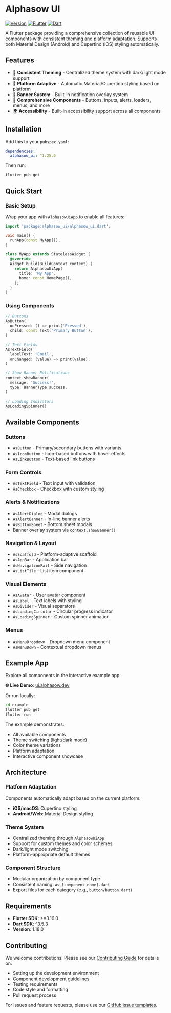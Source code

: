 # Alphasow UI

[![Version](https://img.shields.io/badge/version-1.25.0-blue.svg)](https://github.com/alpha-sow/alphasow-ui)
[![Flutter](https://img.shields.io/badge/Flutter-%3E%3D3.16.0-blue.svg)](https://flutter.dev)
[![Dart](https://img.shields.io/badge/Dart-%5E3.5.3-blue.svg)](https://dart.dev)

A Flutter package providing a comprehensive collection of reusable UI components with consistent theming and platform adaptation. Supports both Material Design (Android) and Cupertino (iOS) styling automatically.

## Features

- 🎨 **Consistent Theming** - Centralized theme system with dark/light mode support
- 📱 **Platform Adaptive** - Automatic Material/Cupertino styling based on platform
- 🔔 **Banner System** - Built-in notification overlay system
- 🧩 **Comprehensive Components** - Buttons, inputs, alerts, loaders, menus, and more
- 🌍 **Accessibility** - Built-in accessibility support across all components

## Installation

Add this to your `pubspec.yaml`:

```yaml
dependencies:
  alphasow_ui: ^1.25.0
```

Then run:

```bash
flutter pub get
```

## Quick Start

### Basic Setup

Wrap your app with `AlphasowUiApp` to enable all features:

```dart
import 'package:alphasow_ui/alphasow_ui.dart';

void main() {
  runApp(const MyApp());
}

class MyApp extends StatelessWidget {
  @override
  Widget build(BuildContext context) {
    return AlphasowUiApp(
      title: 'My App',
      home: const HomePage(),
    );
  }
}
```

### Using Components

```dart
// Buttons
AsButton(
  onPressed: () => print('Pressed'),
  child: const Text('Primary Button'),
)

// Text Fields
AsTextField(
  labelText: 'Email',
  onChanged: (value) => print(value),
)

// Show Banner Notifications
context.showBanner(
  message: 'Success!',
  type: BannerType.success,
)

// Loading Indicators
AsLoadingSpinner()
```

## Available Components

### Buttons

- `AsButton` - Primary/secondary buttons with variants
- `AsIconButton` - Icon-based buttons with hover effects
- `AsLinkButton` - Text-based link buttons

### Form Controls

- `AsTextField` - Text input with validation
- `AsCheckbox` - Checkbox with custom styling

### Alerts & Notifications

- `AsAlertDialog` - Modal dialogs
- `AsAlertBanner` - In-line banner alerts
- `AsBottomSheet` - Bottom sheet modals
- Banner overlay system via `context.showBanner()`

### Navigation & Layout

- `AsScaffold` - Platform-adaptive scaffold
- `AsAppBar` - Application bar
- `AsNavigationRail` - Side navigation
- `AsListTile` - List item component

### Visual Elements

- `AsAvatar` - User avatar component
- `AsLabel` - Text labels with styling
- `AsDivider` - Visual separators
- `AsLoadingCircular` - Circular progress indicator
- `AsLoadingSpinner` - Custom spinner animation

### Menus

- `AsMenuDropdown` - Dropdown menu component
- `AsMenuDown` - Contextual dropdown menus

## Example App

Explore all components in the interactive example app:

**🌐 Live Demo**: [ui.alphasow.dev](https://ui.alphasow.dev)

Or run locally:

```bash
cd example
flutter pub get
flutter run
```

The example demonstrates:

- All available components
- Theme switching (light/dark mode)
- Color theme variations
- Platform adaptation
- Interactive component showcase

## Architecture

### Platform Adaptation

Components automatically adapt based on the current platform:

- **iOS/macOS**: Cupertino styling
- **Android/Web**: Material Design styling

### Theme System

- Centralized theming through `AlphasowUiApp`
- Support for custom themes and color schemes
- Dark/light mode switching
- Platform-appropriate default themes

### Component Structure

- Modular organization by component type
- Consistent naming: `as_[component_name].dart`
- Export files for each category (e.g., `button/button.dart`)

## Requirements

- **Flutter SDK**: >=3.16.0
- **Dart SDK**: ^3.5.3
- **Version**: 1.18.0

## Contributing

We welcome contributions! Please see our [Contributing Guide](CONTRIBUTING.md) for details on:

- Setting up the development environment
- Component development guidelines
- Testing requirements
- Code style and formatting
- Pull request process

For issues and feature requests, please use our [GitHub issue templates](.github/ISSUE_TEMPLATE/).
